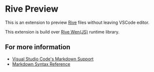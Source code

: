 # Rive Preview

This is an extension to preview [Rive](https://rive.app) files without leaving VSCode editor.

This extension is build over [Rive Wen(JS)](https://help.rive.app/runtimes/overview/web-js) runtime library.

## For more information

* [Visual Studio Code's Markdown Support](http://code.visualstudio.com/docs/languages/markdown)
* [Markdown Syntax Reference](https://help.github.com/articles/markdown-basics/)
